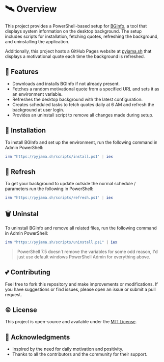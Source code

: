 # 🛰️ Overview

This project provides a PowerShell-based setup for [BGInfo](https://docs.microsoft.com/en-us/sysinternals/downloads/bginfo), a tool that displays system information on the desktop background. The setup includes scripts for installation, fetching quotes, refreshing the background, and uninstalling the application.

Additionally, this project hosts a GitHub Pages website at [pyjama.sh](https://pyjama.sh) that displays a motivational quote each time the background is refreshed.

## 🍻 Features

- Downloads and installs BGInfo if not already present.
- Fetches a random motivational quote from a specified URL and sets it as an environment variable.
- Refreshes the desktop background with the latest configuration.
- Creates scheduled tasks to fetch quotes daily at 6 AM and refresh the background at user login.
- Provides an uninstall script to remove all changes made during setup.

## 🚀 Installation

To install BGInfo and set up the environment, run the following command in Admin PowerShell:

```powershell
irm "https://pyjama.sh/scripts/install.ps1" | iex
```


## 🌊 Refresh

To get your background to update outside the normal schedule / parameters run the following in PowerShell:

```powershell
irm "https://pyjama.sh/scripts/refresh.ps1" | iex
```


## 🗑️ Uninstal

To uninstall BGInfo and remove all related files, run the following command in Admin PowerShell:

```powershell
irm "https://pyjama.sh/scripts/uninstall.ps1" | iex
```

> PowerShell 7.5 doesn't remove the variables for some odd reason, I'd just use default windows PowerShell Admin for everything above.

## 💕 Contributing

Feel free to fork this repository and make improvements or modifications. If you have suggestions or find issues, please open an issue or submit a pull request.

## ©️ License

This project is open-source and available under the [MIT License](LICENSE).

## 🙏 Acknowledgments

- Inspired by the need for daily motivation and positivity.
- Thanks to all the contributors and the community for their support.
